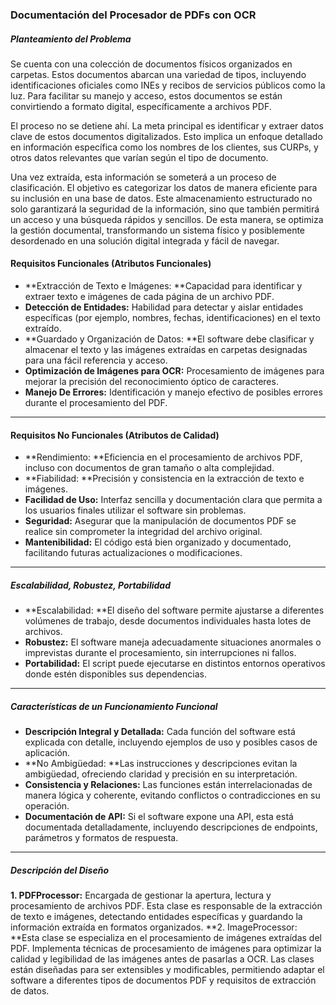 ### Documentación del Procesador de PDFs con OCR

##### Planteamiento del Problema

Se cuenta con una colección de documentos físicos organizados en carpetas. Estos documentos abarcan una variedad de tipos, incluyendo identificaciones oficiales como INEs y recibos de servicios públicos como la luz. Para facilitar su manejo y acceso, estos documentos se están convirtiendo a formato digital, específicamente a archivos PDF.

El proceso no se detiene ahí. La meta principal es identificar y extraer datos clave de estos documentos digitalizados. Esto implica un enfoque detallado en información específica como los nombres de los clientes, sus CURPs, y otros datos relevantes que varían según el tipo de documento.

Una vez extraída, esta información se someterá a un proceso de clasificación. El objetivo es categorizar los datos de manera eficiente para su inclusión en una base de datos. Este almacenamiento estructurado no solo garantizará la seguridad de la información, sino que también permitirá un acceso y una búsqueda rápidos y sencillos. De esta manera, se optimiza la gestión documental, transformando un sistema físico y posiblemente desordenado en una solución digital integrada y fácil de navegar.

#### Requisitos Funcionales (Atributos Funcionales)
- **Extracción de Texto e Imágenes: **Capacidad para identificar y extraer texto e imágenes de cada página de un archivo PDF.
- **Detección de Entidades:** Habilidad para detectar y aislar entidades específicas (por ejemplo, nombres, fechas, identificaciones) en el texto extraído.
- **Guardado y Organización de Datos: **El software debe clasificar y almacenar el texto y las imágenes extraídas en carpetas designadas para una fácil referencia y acceso.
- **Optimización de Imágenes para OCR:** Procesamiento de imágenes para mejorar la precisión del reconocimiento óptico de caracteres.
- **Manejo De Errores:** Identificación y manejo efectivo de posibles errores durante el procesamiento del PDF.

------------


#### Requisitos No Funcionales (Atributos de Calidad)


- **Rendimiento: **Eficiencia en el procesamiento de archivos PDF, incluso con documentos de gran tamaño o alta complejidad.
- **Fiabilidad: **Precisión y consistencia en la extracción de texto e imágenes.
- **Facilidad de Uso:** Interfaz sencilla y documentación clara que permita a los usuarios finales utilizar el software sin problemas.
- **Seguridad:** Asegurar que la manipulación de documentos PDF se realice sin comprometer la integridad del archivo original.
- **Mantenibilidad:** El código está bien organizado y documentado, facilitando futuras actualizaciones o modificaciones.

-------------

##### Escalabilidad, Robustez, Portabilidad
- **Escalabilidad: **El diseño del software permite ajustarse a diferentes volúmenes de trabajo, desde documentos individuales hasta lotes de archivos.
- **Robustez:** El software maneja adecuadamente situaciones anormales o imprevistas durante el procesamiento, sin interrupciones ni fallos.
- **Portabilidad:** El script puede ejecutarse en distintos entornos operativos donde estén disponibles sus dependencias.


------------


##### Características de un Funcionamiento Funcional
- **Descripción Integral y Detallada:** Cada función del software está explicada con detalle, incluyendo ejemplos de uso y posibles casos de aplicación.
- **No Ambigüedad: **Las instrucciones y descripciones evitan la ambigüedad, ofreciendo claridad y precisión en su interpretación.
- **Consistencia y Relaciones:** Las funciones están interrelacionadas de manera lógica y coherente, evitando conflictos o contradicciones en su operación.
- **Documentación de API:** Si el software expone una API, esta está documentada detalladamente, incluyendo descripciones de endpoints, parámetros y formatos de respuesta.


------------


##### Descripción del Diseño 

**1. PDFProcessor:** Encargada de gestionar la apertura, lectura y procesamiento de archivos PDF. Esta clase es responsable de la extracción de texto e imágenes, detectando entidades específicas y guardando la información extraída en formatos organizados.
**2. ImageProcessor: **Esta clase se especializa en el procesamiento de imágenes extraídas del PDF. Implementa técnicas de procesamiento de imágenes para optimizar la calidad y legibilidad de las imágenes antes de pasarlas a OCR.
Las clases están diseñadas para ser extensibles y modificables, permitiendo adaptar el software a diferentes tipos de documentos PDF y requisitos de extracción de datos.
